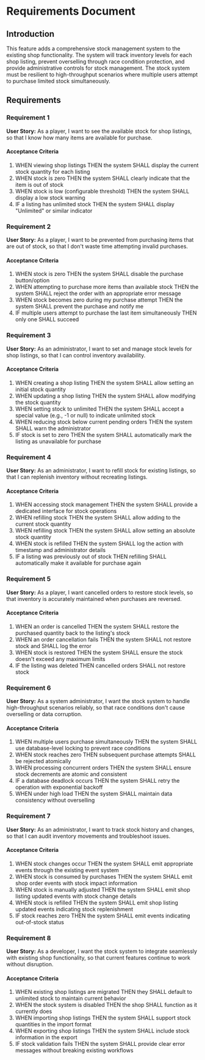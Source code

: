 # Requirements Document

## Introduction

This feature adds a comprehensive stock management system to the existing shop functionality. The system will track inventory levels for each shop listing, prevent overselling through race condition protection, and provide administrative controls for stock management. The stock system must be resilient to high-throughput scenarios where multiple users attempt to purchase limited stock simultaneously.

## Requirements

### Requirement 1

**User Story:** As a player, I want to see the available stock for shop listings, so that I know how many items are available for purchase.

#### Acceptance Criteria

1. WHEN viewing shop listings THEN the system SHALL display the current stock quantity for each listing
2. WHEN stock is zero THEN the system SHALL clearly indicate that the item is out of stock
3. WHEN stock is low (configurable threshold) THEN the system SHALL display a low stock warning
4. IF a listing has unlimited stock THEN the system SHALL display "Unlimited" or similar indicator

### Requirement 2

**User Story:** As a player, I want to be prevented from purchasing items that are out of stock, so that I don't waste time attempting invalid purchases.

#### Acceptance Criteria

1. WHEN stock is zero THEN the system SHALL disable the purchase button/option
2. WHEN attempting to purchase more items than available stock THEN the system SHALL reject the order with an appropriate error message
3. WHEN stock becomes zero during my purchase attempt THEN the system SHALL prevent the purchase and notify me
4. IF multiple users attempt to purchase the last item simultaneously THEN only one SHALL succeed

### Requirement 3

**User Story:** As an administrator, I want to set and manage stock levels for shop listings, so that I can control inventory availability.

#### Acceptance Criteria

1. WHEN creating a shop listing THEN the system SHALL allow setting an initial stock quantity
2. WHEN updating a shop listing THEN the system SHALL allow modifying the stock quantity
3. WHEN setting stock to unlimited THEN the system SHALL accept a special value (e.g., -1 or null) to indicate unlimited stock
4. WHEN reducing stock below current pending orders THEN the system SHALL warn the administrator
5. IF stock is set to zero THEN the system SHALL automatically mark the listing as unavailable for purchase

### Requirement 4

**User Story:** As an administrator, I want to refill stock for existing listings, so that I can replenish inventory without recreating listings.

#### Acceptance Criteria

1. WHEN accessing stock management THEN the system SHALL provide a dedicated interface for stock operations
2. WHEN refilling stock THEN the system SHALL allow adding to the current stock quantity
3. WHEN refilling stock THEN the system SHALL allow setting an absolute stock quantity
4. WHEN stock is refilled THEN the system SHALL log the action with timestamp and administrator details
5. IF a listing was previously out of stock THEN refilling SHALL automatically make it available for purchase again

### Requirement 5

**User Story:** As a player, I want cancelled orders to restore stock levels, so that inventory is accurately maintained when purchases are reversed.

#### Acceptance Criteria

1. WHEN an order is cancelled THEN the system SHALL restore the purchased quantity back to the listing's stock
2. WHEN an order cancellation fails THEN the system SHALL not restore stock and SHALL log the error
3. WHEN stock is restored THEN the system SHALL ensure the stock doesn't exceed any maximum limits
4. IF the listing was deleted THEN cancelled orders SHALL not restore stock

### Requirement 6

**User Story:** As a system administrator, I want the stock system to handle high-throughput scenarios reliably, so that race conditions don't cause overselling or data corruption.

#### Acceptance Criteria

1. WHEN multiple users purchase simultaneously THEN the system SHALL use database-level locking to prevent race conditions
2. WHEN stock reaches zero THEN subsequent purchase attempts SHALL be rejected atomically
3. WHEN processing concurrent orders THEN the system SHALL ensure stock decrements are atomic and consistent
4. IF a database deadlock occurs THEN the system SHALL retry the operation with exponential backoff
5. WHEN under high load THEN the system SHALL maintain data consistency without overselling

### Requirement 7

**User Story:** As an administrator, I want to track stock history and changes, so that I can audit inventory movements and troubleshoot issues.

#### Acceptance Criteria

1. WHEN stock changes occur THEN the system SHALL emit appropriate events through the existing event system
2. WHEN stock is consumed by purchases THEN the system SHALL emit shop order events with stock impact information
3. WHEN stock is manually adjusted THEN the system SHALL emit shop listing updated events with stock change details
4. WHEN stock is refilled THEN the system SHALL emit shop listing updated events indicating stock replenishment
5. IF stock reaches zero THEN the system SHALL emit events indicating out-of-stock status

### Requirement 8

**User Story:** As a developer, I want the stock system to integrate seamlessly with existing shop functionality, so that current features continue to work without disruption.

#### Acceptance Criteria

1. WHEN existing shop listings are migrated THEN they SHALL default to unlimited stock to maintain current behavior
2. WHEN the stock system is disabled THEN the shop SHALL function as it currently does
3. WHEN importing shop listings THEN the system SHALL support stock quantities in the import format
4. WHEN exporting shop listings THEN the system SHALL include stock information in the export
5. IF stock validation fails THEN the system SHALL provide clear error messages without breaking existing workflows